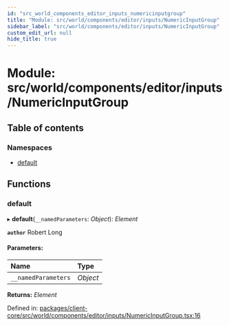```yaml
---
id: "src_world_components_editor_inputs_numericinputgroup"
title: "Module: src/world/components/editor/inputs/NumericInputGroup"
sidebar_label: "src/world/components/editor/inputs/NumericInputGroup"
custom_edit_url: null
hide_title: true
---
```


# Module: src/world/components/editor/inputs/NumericInputGroup

## Table of contents

### Namespaces

- [default](src_world_components_editor_inputs_numericinputgroup.default.md)

## Functions

### default

▸ **default**(`__namedParameters`: *Object*): *Element*

**`author`** Robert Long

#### Parameters:

Name | Type |
:------ | :------ |
`__namedParameters` | *Object* |

**Returns:** *Element*

Defined in: [packages/client-core/src/world/components/editor/inputs/NumericInputGroup.tsx:16](https://github.com/xr3ngine/xr3ngine/blob/a16a45d7e/packages/client-core/src/world/components/editor/inputs/NumericInputGroup.tsx#L16)
